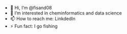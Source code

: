 - 👋 Hi, I’m @fisand08
- 👀 I’m interested in cheminformatics and data science
- 📫 How to reach me: LinkdedIn
- ⚡ Fun fact: I go fishing

<!---
fisand08/fisand08 is a ✨ special ✨ repository because its `README.md` (this file) appears on your GitHub profile.
You can click the Preview link to take a look at your changes.
--->
